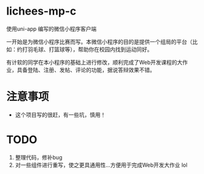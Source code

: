 # lichees-mp-c
使用uni-app 编写的微信小程序客户端

一开始是为微信小程序比赛而写。本微信小程序的目的是提供一个组局的平台（比如：约打羽毛球、打篮球等），帮助你在校园内找到运动同好。

有计软的同学在本小程序的基础上进行修改，顺利完成了Web开发课程的大作业，具备登陆、注册、发帖、评论的功能，据说答辩效果不错。


# 注意事项
* 这个项目写的很赶，有一些坑，慎用！

# TODO
1. 整理代码，修补bug
2. 对一些组件进行重写，使之更具通用性...方便用于完成Web开发大作业 lol
